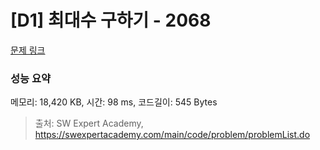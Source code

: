 # [D1] 최대수 구하기 - 2068 

[문제 링크](https://swexpertacademy.com/main/code/problem/problemDetail.do?contestProbId=AV5QQhbqA4QDFAUq) 

### 성능 요약

메모리: 18,420 KB, 시간: 98 ms, 코드길이: 545 Bytes



> 출처: SW Expert Academy, https://swexpertacademy.com/main/code/problem/problemList.do